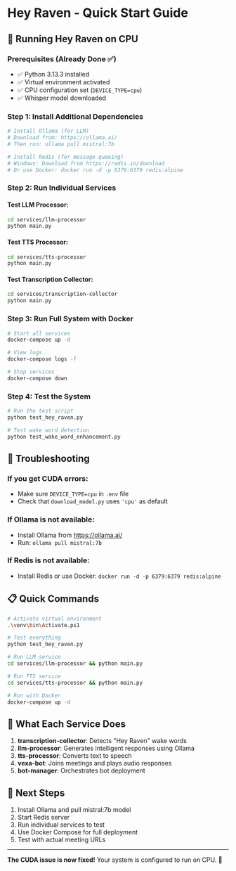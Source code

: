 # Hey Raven - Quick Start Guide

## 🚀 **Running Hey Raven on CPU**

### **Prerequisites (Already Done ✅)**
- ✅ Python 3.13.3 installed
- ✅ Virtual environment activated
- ✅ CPU configuration set (`DEVICE_TYPE=cpu`)
- ✅ Whisper model downloaded

### **Step 1: Install Additional Dependencies**

```bash
# Install Ollama (for LLM)
# Download from: https://ollama.ai/
# Then run: ollama pull mistral:7b

# Install Redis (for message queuing)
# Windows: Download from https://redis.io/download
# Or use Docker: docker run -d -p 6379:6379 redis:alpine
```

### **Step 2: Run Individual Services**

#### **Test LLM Processor:**
```bash
cd services/llm-processor
python main.py
```

#### **Test TTS Processor:**
```bash
cd services/tts-processor  
python main.py
```

#### **Test Transcription Collector:**
```bash
cd services/transcription-collector
python main.py
```

### **Step 3: Run Full System with Docker**

```bash
# Start all services
docker-compose up -d

# View logs
docker-compose logs -f

# Stop services
docker-compose down
```

### **Step 4: Test the System**

```bash
# Run the test script
python test_hey_raven.py

# Test wake word detection
python test_wake_word_enhancement.py
```

## 🔧 **Troubleshooting**

### **If you get CUDA errors:**
- Make sure `DEVICE_TYPE=cpu` in `.env` file
- Check that `download_model.py` uses `'cpu'` as default

### **If Ollama is not available:**
- Install Ollama from https://ollama.ai/
- Run: `ollama pull mistral:7b`

### **If Redis is not available:**
- Install Redis or use Docker: `docker run -d -p 6379:6379 redis:alpine`

## 📋 **Quick Commands**

```bash
# Activate virtual environment
.\venv\bin\Activate.ps1

# Test everything
python test_hey_raven.py

# Run LLM service
cd services/llm-processor && python main.py

# Run TTS service  
cd services/tts-processor && python main.py

# Run with Docker
docker-compose up -d
```

## 🎯 **What Each Service Does**

1. **transcription-collector**: Detects "Hey Raven" wake words
2. **llm-processor**: Generates intelligent responses using Ollama
3. **tts-processor**: Converts text to speech
4. **vexa-bot**: Joins meetings and plays audio responses
5. **bot-manager**: Orchestrates bot deployment

## 🚀 **Next Steps**

1. Install Ollama and pull mistral:7b model
2. Start Redis server
3. Run individual services to test
4. Use Docker Compose for full deployment
5. Test with actual meeting URLs

---

**The CUDA issue is now fixed!** Your system is configured to run on CPU. 🎉


